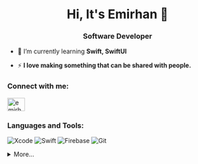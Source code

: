 <h1 align="center">Hi, It's Emirhan 👋</h1>
<h3 align="center">Software Developer</h3>

- 🌱 I’m currently learning **Swift, SwiftUI**

- ⚡ **I love making something that can be shared with people.**

<h3 align="left">Connect with me:</h3>
<p align="left">
<a href="https://linkedin.com/in/emirhanzeyrek" target="blank"><img align="center" src="https://raw.githubusercontent.com/rahuldkjain/github-profile-readme-generator/master/src/images/icons/Social/linked-in-alt.svg" alt="emirhanzeyrek" height="30" width="40" /></a>
</p>

<h3 align="left">Languages and Tools:</h3>

![Xcode](https://img.shields.io/badge/-Xcode-147EFB?style=for-the-badge&labelColor=black&logo=xcode&logoColor=147EFB)
![Swift](https://img.shields.io/badge/-swift-F05138?style=for-the-badge&labelColor=black&logo=swift&logoColor=F05138)
![Firebase](https://img.shields.io/badge/-firebase-FFCA28?style=for-the-badge&labelColor=black&logo=firebase&logoColor=FFCA28)
![Git](https://img.shields.io/badge/-git-F05032?style=for-the-badge&labelColor=black&logo=git&logoColor=F05032)


<details>
  <summary>More...</summary>
  <p><img align="center" src="https://github-readme-streak-stats.herokuapp.com/?user=emirhanzeyrekk&" alt="emirhanzeyrekk" /></p>
  <p>&nbsp;<img align="center" src="https://github-readme-stats.vercel.app/api?username=emirhanzeyrekk&show_icons=true&locale=en" alt="emirhanzeyrekk" /></p>
  <p><img align="left" src="https://github-readme-stats.vercel.app/api/top-langs?username=emirhanzeyrekk&show_icons=true&locale=en&layout=compact" alt="emirhanzeyrekk" /></p>
  
  ![](https://komarev.com/ghpvc/?username=emirhanzeyrekk)
</details>

